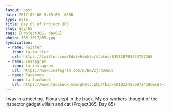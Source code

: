 ```yaml
---
layout: post
date: 2017-03-06 9:15:00 -0500
type: note
title: Day 65 of Project 365
slug: day-65
tags: [Project365, day65]
photo: 365-2017/65.jpg
syndication:
 - name: Twitter
   icon: fa-twitter
   url: https://twitter.com/EddieHinkle/status/839128793633722368
 - name: Instagram
   icon: fa-instagram
   url: https://www.instagram.com/p/BRVzjrdDsED/
 - name: Facebook
   icon: fa-facebook
   url: https://www.facebook.com/photo.php?fbid=10102242569724286&set=a.776651626946.2273262.19506647
---
```

I was in a meeting, Fiona slept in the back. My co-workers thought of the inspector gadget villain and cat (Project365, Day 65)